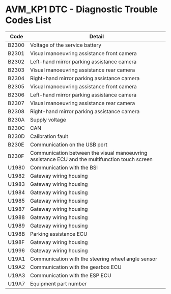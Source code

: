 # AVM_KP1 DTC - Diagnostic Trouble Codes List

| Code | Detail |
| - | - |
| B2300 | Voltage of the service battery |
| B2301 | Visual manoeuvring assistance front camera |
| B2302 | Left-hand mirror parking assistance camera |
| B2303 | Visual manoeuvring assistance rear camera |
| B2304 | Right-hand mirror parking assistance camera |
| B2305 | Visual manoeuvring assistance front camera |
| B2306 | Left-hand mirror parking assistance camera |
| B2307 | Visual manoeuvring assistance rear camera |
| B2308 | Right-hand mirror parking assistance camera |
| B230A | Supply voltage |
| B230C | CAN |
| B230D | Calibration fault |
| B230E | Communication on the USB port |
| B230F | Communication between the visual manoeuvring assistance ECU and the multifunction touch screen |
| U1980 | Communication with the BSI |
| U1982 | Gateway wiring housing |
| U1983 | Gateway wiring housing |
| U1984 | Gateway wiring housing |
| U1985 | Gateway wiring housing |
| U1987 | Gateway wiring housing |
| U1988 | Gateway wiring housing |
| U1989 | Gateway wiring housing |
| U198B | Parking assistance ECU |
| U198F | Gateway wiring housing |
| U1996 | Gateway wiring housing |
| U19A1 | Communication with the steering wheel angle sensor |
| U19A2 | Communication with the gearbox ECU |
| U19A3 | Communication with the ESP ECU |
| U19A7 | Equipment part number |
